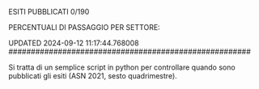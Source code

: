 ESITI PUBBLICATI 0/190 

PERCENTUALI DI PASSAGGIO PER SETTORE:

UPDATED 2024-09-12 11:17:44.768008
###################################################### 

Si tratta di un semplice script in python per controllare quando sono pubblicati gli esiti (ASN 2021, sesto quadrimestre).

